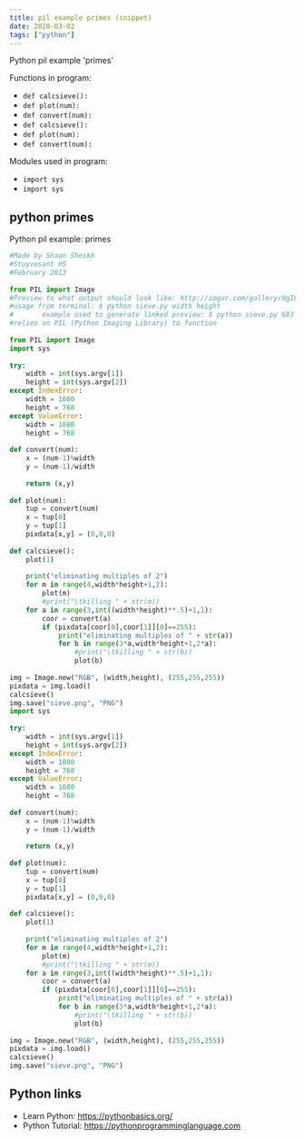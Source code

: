 ```yaml
---
title: pil example primes (snippet)
date: 2020-03-02
tags: ["python"]
---
```

Python pil example 'primes'

Functions in program: 
* `def calcsieve():`
* `def plot(num):`
* `def convert(num):`
* `def calcsieve():`
* `def plot(num):`
* `def convert(num):`

Modules used in program: 
* `import sys`
* `import sys`

## python primes

Python pil example: primes

```python
#Made by Shaan Sheikh
#Stuyvesant HS
#February 2013
 
from PIL import Image
#Preview to what output should look like: http://imgur.com/gallery/0gI8eK6
#usage from terminal: $ python sieve.py width height
#       example used to generate linked preview: $ python sieve.py 683 384
#relies on PIL (Python Imaging Library) to function
 
from PIL import Image
import sys
 
try:
    width = int(sys.argv[1])
    height = int(sys.argv[2])
except IndexError:
    width = 1080
    height = 768
except ValueError:
    width = 1080
    height = 768
 
def convert(num):
    x = (num-1)%width
    y = (num-1)/width
   
    return (x,y)
 
def plot(num):
    tup = convert(num)
    x = tup[0]
    y = tup[1]
    pixdata[x,y] = (0,0,0)
 
def calcsieve():
    plot(1)
 
    print("eliminating multiples of 2")
    for m in range(4,width*height+1,2):
        plot(m)
        #print("\tkilling " + str(m))
    for a in range(3,int((width*height)**.5)+1,1):
        coor = convert(a)
        if (pixdata[coor[0],coor[1]][0]==255):
            print("eliminating multiples of " + str(a))
            for b in range(3*a,width*height+1,2*a):
                #print("\tkilling " + str(b))
                plot(b)
 
img = Image.new("RGB", (width,height), (255,255,255))
pixdata = img.load()
calcsieve()
img.save("sieve.png", "PNG")
import sys
 
try:
    width = int(sys.argv[1])
    height = int(sys.argv[2])
except IndexError:
    width = 1080
    height = 768
except ValueError:
    width = 1080
    height = 768
 
def convert(num):
    x = (num-1)%width
    y = (num-1)/width
   
    return (x,y)
 
def plot(num):
    tup = convert(num)
    x = tup[0]
    y = tup[1]
    pixdata[x,y] = (0,0,0)
 
def calcsieve():
    plot(1)
 
    print("eliminating multiples of 2")
    for m in range(4,width*height+1,2):
        plot(m)
        #print("\tkilling " + str(m))
    for a in range(3,int((width*height)**.5)+1,1):
        coor = convert(a)
        if (pixdata[coor[0],coor[1]][0]==255):
            print("eliminating multiples of " + str(a))
            for b in range(3*a,width*height+1,2*a):
                #print("\tkilling " + str(b))
                plot(b)
 
img = Image.new("RGB", (width,height), (255,255,255))
pixdata = img.load()
calcsieve()
img.save("sieve.png", "PNG")

```

## Python links

- Learn Python: https://pythonbasics.org/
- Python Tutorial: https://pythonprogramminglanguage.com

